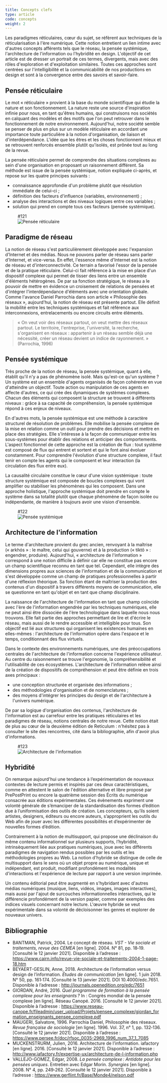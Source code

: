 ```yaml
---
title: Concepts clefs
type: article
code: concepts
weight: 2
---
```


Les paradigmes réticulaires, cœur du sujet, se réfèrent aux techniques de la réticularisation à l'ère numérique. Cette notion entretient un lien intime avec d'autres concepts afférents tels que le réseau, la pensée systémique, l'architecture de l'information ou l'hybridité en design. L'objectif de cet article est de dresser un portrait de ces termes, divergents, mais avec des rôles d'exploration et d'exploitation similaires. Toutes ces approches sont centrées sur l'intelligibilité et la communicabilité de nos productions en design et sont à la convergence entre des savoirs et savoir-faire.

## Pensée réticulaire

Le mot « réticulaire » provient à la base du monde scientifique qui étudie la nature et son fonctionnement. La nature reste une source d'inspiration infinie pour nous, en tant qu'êtres humains, qui construisons nos sociétés en calquant des modèles et des motifs que l'on peut retrouver dans le fonctionnement de notre environnement. Aujourd'hui, notre société semble se penser de plus en plus sur un modèle réticulaire en accordant une importance toute particulière à la notion d'organisation, de liaison et d'interdépendance. L'idée que les êtres et les choses fonctionnent mieux et se retrouvent renforcés ensemble plutôt qu'isolés, est prônée tout au long de la revue.

La pensée réticulaire permet de comprendre des situations complexes au sein d'une organisation en proposant un raisonnement différent. Sa méthode est issue de la pensée systémique, notion expliquée ci-après, et repose sur les quatre principes suivants :

- connaissance approfondie d'un problème plutôt que résolution immédiate de celui-ci ;
- définition des facteurs d'influence (variables, environnement) ;
- analyse des interactions et des niveaux logiques entre ces variables ;
- solution qui prend en compte tous ces facteurs (pensée systémique).

<figure class="hidden-on-print" id="121">
<figcaption>#121</figcaption>
<img alt="Pensée réticulaire" src="/img/121.svg" />
</figure>

## Paradigme de réseau

La notion de réseau s'est particulièrement développée avec l'expansion d'Internet et des médias. Nous ne pouvons parler de réseau sans parler d'Internet, et vice-versa. En effet, l'essence même d'Internet est la notion de réseau et d'interconnectivité. Ce terrain a favorisé l'essor de la pensée et de la pratique réticulaire. Celui-ci fait référence à la mise en place d'un dispositif complexe qui permet de tisser des liens entre un ensemble d'éléments hétérogènes. De par sa fonction stratégique, le réseau a le pouvoir de mettre en évidence un croisement de relations de pensées et d'intégrer l'interdépendance d'éléments avec une orientation globale. Comme l'avance Daniel Parrochia dans son article « Philosophie des réseaux », aujourd'hui, la notion de réseau est présente partout. Elle définit la mobilité entre les techniques systémiques et fait référence aux interconnexions, entrelacements ou encore circuits entre éléments.

> « On veut voir des réseaux partout, on veut mettre des réseaux partout. Le territoire, l'entreprise, l'université, la recherche, s'organisent en réseaux : appartenir à un réseau semble déjà une nécessité, créer un réseau devient un indice de rayonnement. » (Parrochia, 1996)

## Pensée systémique

Très proche de la notion de réseau, la pensée systémique, quant à elle, établit qu'il n'y a pas de phénomène isolé. Mais qu'est-ce qu'un système ? Un système est un ensemble d'agents organisés de façon cohérente en vue d'atteindre un objectif. Toute action ou manipulation de ces agents en affecte d'autres, ce qui crée des dynamiques de systèmes complexes. Chacun des éléments qui composent la structure se trouvent à différents niveaux : grâce à sa capacité de compréhension, la pensée systémique répond à ces enjeux de niveaux.

En d'autres mots, la pensée systémique est une méthode à caractère structurel de résolution de problèmes. Elle mobilise la pensée complexe de la mise en relation comme un outil pour prendre des décisions et mettre en place des stratégies. Elle s'intéresse à la façon de communiquer entre les sous-systèmes pour établir des relations et anticiper des comportements. L'aspect fonctionnel de cette approche est la création de flux : tout système est composé de flux qui entrent et sortent et qui le font ainsi évoluer constamment. Pour comprendre l'évolution d'une structure complexe, il faut tenir en compte les agents qui le composent et leur interaction (la circulation des flux entre eux).

La causalité circulaire constitue le cœur d'une vision systémique : toute structure systémique est composée de boucles complexes qui vont amplifier ou stabiliser les phénomènes qui les composent. Dans une approche holistique, l'approche systémique doit prendre en compte le système dans sa totalité plutôt que chaque phénomène de façon isolée ou indépendante, de manière à toujours avoir une vision d'ensemble.

<figure class="hidden-on-print" id="122">
<figcaption>#122</figcaption>
<img alt="Pensée systémique" src="/img/122.svg" />
</figure>

## Architecture de l'information

Le terme d'architecture provient du grec ancien, renvoyant à la maîtrise (« arkhós » : le maître, celui qui gouverne) et à la production (« tíktô » : engendrer, produire). Aujourd'hui, « architecture de l'information » correspond à une notion difficile à définir car elle ne constitue pas encore un champ scientifique reconnu en tant que tel. Cependant, elle intègre des dimensions propres aux sciences de l'information et de la communication et s'est développée comme un champ de pratiques professionnelles à partir d'une réflexion théorique. Sa fonction étant de maîtriser la production des contenus d'un dispositif à travers différents moyens de communication, elle se questionne en tant qu'objet et en tant que champ disciplinaire.

La naissance de l'architecture de l'information en tant que champ coïncide avec l'ère de l'information engendrée par les techniques numériques, elle ne peut ainsi être dissociée de l'ère technologique dans laquelle nous nous trouvons. Elle fait partie des approches permettant de lire et d'écrire le réseau, mais aussi de le rendre accessible et intelligible pour tous. Son objectif est lié aux structures qui organisent les existences humaines en elles-mêmes : l'architecture de l'information opère dans l'espace et le temps, conditionnant des flux virtuels.

Dans le contexte des environnements numériques, une des préoccupations centrales de l'architecture de l'information concerne l'expérience utilisateur. Au centre du raisonnement se trouve l'ergonomie, la compréhensibilité et l'utilisabilité de ces écosystèmes. L'architecture de l'information relève ainsi de la création de dispositifs de compréhension et peut être définie en trois axes principaux :

- une conception structurée et organisée des informations ;
- des méthodologies d'organisation et de nomenclatures ;
- des moyens d'intégrer les principes du design et de l'architecture à l'univers numérique.

De par sa logique d'organisation des contenus, l'architecture de l'information est au carrefour entre les pratiques réticulaires et les paradigmes de réseau, notions centrales de notre revue. Cette notion était de plus au cœur de la deuxième édition de Reticulum : n'hésitez pas à consulter le site des rencontres, cité dans la bibliographie, afin d'avoir plus d'informations.

<figure class="hidden-on-print" id="123">
<figcaption>#123</figcaption>
<img alt="Architecture de l'information" src="/img/123.svg" />
</figure>

## Hybridité

On remarque aujourd'hui une tendance à l’expérimentation de nouveaux contextes de lecture permis et inspirés par ces deux caractéristiques, comme en attestent le salon de l'édition alternative et libre proposé par PrePostPrint ou encore la quatrième session des Écrits du numérique consacrée aux éditions expérimentales. Ces évènements expriment une volonté générale de s’émanciper de la standardisation des formes d’édition due à l’uniformisation des outils de création. Les concepteurs, qu’ils soient artistes, designers, éditeurs ou encore auteurs, s’approprient les outils du Web afin de jouer avec les différentes possibilités et d’expérimenter de nouvelles formes d’édition.

Contrairement à la notion de multisupport, qui propose une déclinaison du même contenu informationnel sur plusieurs supports, l’hybridité, intrinsèquement liée aux pratiques numériques, joue avec les différents paradigmes de navigation rendus possibles par les outils et les méthodologies propres au Web. La notion d'hybride se distingue de celle de multisupport dans le sens où un objet propre au numérique, unique et indépendant, est produit, modifiant profondément les modalités d'interactions et l'expérience de lecture par rapport à une version imprimée.

Un contenu éditorial peut être augmenté en s'hybridant avec d'autres médias numériques (musique, liens, vidéos, images, images interactives), mais aussi par l'ajout de surcouches informationnelles interactives, qui le différencie profondément de la version papier, comme par exemples des indices visuels concernant notre lecture. L'œuvre hybride se veut expérimentale dans sa volonté de décloisonner les genres et explorer de nouveaux univers.

## Bibliographie

- BANTMAN, Patrick, 2004. Le concept de réseau. *VST - Vie sociale et traitements, revue des CEMEA* [en ligne]. 2004. N° 81, pp. 18‑19. [Consulté le 12 janvier 2021]. Disponible à l’adresse : https://www.cairn.info/revue-vie-sociale-et-traitements-2004-1-page-18.htm
- BEYAERT-GESLIN, Anne, 2018. Architecture de l’information versus design de l’information. *Études de communication* [en ligne]. 1 juin 2018. N° 50, pp. 161‑174. [Consulté le 13 janvier 2021]. DOI 10.4000/edc.7651. Disponible à l’adresse : http://journals.openedition.org/edc/7651
- GIORDAN, André, 2016. *Quel programme de formation à la pensée complexe pour les enseignants ?* In : Congrès mondial de la pensée complexe [en ligne]. Réseau Canopé. 2016. [Consulté le 12 janvier 2021]. Disponible à l’adresse : https://www.reseau-canope.fr/fileadmin/user_upload/Projets/pensee_complexe/giordan_formation_enseignants_pensee_complexe.pdf
- MAUGERI, Salvatore, 1996. Parrochia Daniel, Philosophie des réseaux. *Revue française de sociologie* [en ligne]. 1996. Vol. 37, n° 1, pp. 132‑136. [Consulté le 12 janvier 2021]. Disponible à l’adresse : https://www.persee.fr/doc/rfsoc_0035-2969_1996_num_37_1_7085
- MUCKENSTRURM, Julien, 2016. Architecture de l’information. iafactory [en ligne]. 2016. [Consulté le 12 janvier 2021]. Disponible à l’adresse : http://www.iafactory.fr/expertise-ux/architecture-de-l-information.php
- VALLEJO-GOMEZ, Edgar, 2008. *La pensée complexe : Antidote pour les pensées uniques*. Entretien avec Edgar Morin. *Synergies* [en ligne]. 2008. N° 4, pp. 249‑262. [Consulté le 12 janvier 2021]. Disponible à l’adresse : https://www.gerflint.fr/Base/Monde4/nelson.pdf
